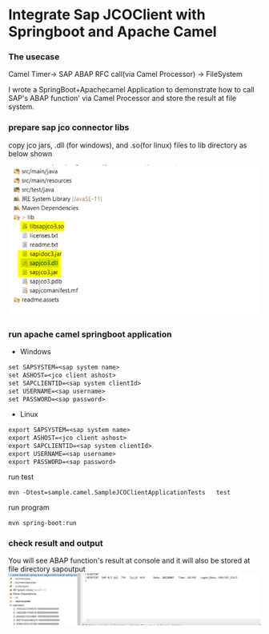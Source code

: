# Integrate Sap JCOClient with Springboot and Apache Camel 

### The usecase

Camel Timer-> SAP ABAP RFC call(via Camel Processor) ->  FileSystem

I wrote a  SpringBoot+Apachecamel Application to demonstrate how to call SAP's ABAP function' via Camel Processor and store the result at file system.

### prepare  sap jco connector libs

copy jco jars, .dll (for windows), and .so(for linux) files to lib directory as below shown

![image-jco lib](readme.assets/sapjco.png)
 

### run apache camel springboot application 

- Windows

```
set SAPSYSTEM=<sap system name>
set ASHOST=<jco client ashost>
set SAPCLIENTID=<sap system clientId>
set USERNAME=<sap username>
set PASSWORD=<sap password>
```
- Linux

```
export SAPSYSTEM=<sap system name>
export ASHOST=<jco client ashost>
export SAPCLIENTID=<sap system clientId>
export USERNAME=<sap username>
export PASSWORD=<sap password>
```

run test

```
mvn -Dtest=sample.camel.SampleJCOClientApplicationTests   test
```
run program

```
mvn spring-boot:run 
```
### check result and output 

You will see ABAP function's result at console and it will also be stored at file directory sapoutput
![image-1](readme.assets/Picture1.png)

